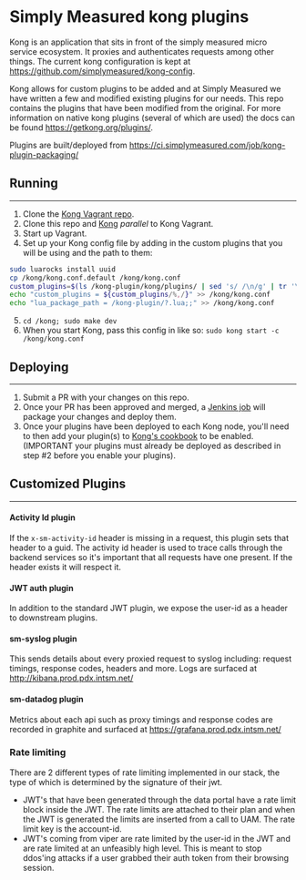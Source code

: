 # Simply Measured kong plugins
Kong is an application that sits in front of the simply measured micro service ecosystem. It proxies and authenticates requests among other things. The current kong configuration is kept at https://github.com/simplymeasured/kong-config.

Kong allows for custom plugins to be added and at Simply Measured we have written a few and modified existing plugins for our needs. This repo contains the plugins that have been modified from the original. For more information on native kong plugins (several of which are used) the docs can be found https://getkong.org/plugins/.

Plugins are built/deployed from https://ci.simplymeasured.com/job/kong-plugin-packaging/

## Running

----------------------

1. Clone the [Kong Vagrant repo](https://github.com/Mashape/kong-vagrant).
2. Clone this repo and [Kong](https://github.com/Mashape/kong) *parallel* to Kong Vagrant.
3. Start up Vagrant.
4. Set up your Kong config file by adding in the custom plugins that you will be using and the path to them:
```bash 
sudo luarocks install uuid
cp /kong/kong.conf.default /kong/kong.conf
custom_plugins=$(ls /kong-plugin/kong/plugins/ | sed 's/ /\n/g' | tr '\n' ',')
echo "custom_plugins = ${custom_plugins/%,/}" >> /kong/kong.conf
echo "lua_package_path = /kong-plugin/?.lua;;" >> /kong/kong.conf
```
5. `cd /kong; sudo make dev`
6. When you start Kong, pass this config in like so:  `sudo kong start -c /kong/kong.conf`

## Deploying

----------------------

1. Submit a PR with your changes on this repo.
1. Once your PR has been approved and merged, a [Jenkins job](https://ci.simplymeasured.com/job/kong-plugin-packaging/) will package your changes and deploy them.
1. Once your plugins have been deployed to each Kong node, you'll need to then add your plugin(s) to [Kong's cookbook](https://github.com/simplymeasured/chef/blob/master/cookbooks/sm-kong/attributes/config.rb#L23-L30) to be enabled. (IMPORTANT your plugins must already be deployed as described in step #2 before you enable your plugins).


## Customized Plugins

----------------------

#### Activity Id plugin
If the `x-sm-activity-id` header is missing in a request, this plugin sets that header to a guid. The activity id header is used to trace calls through the backend services so it's important that all requests have one present. If the header exists it will respect it.

#### JWT auth plugin
In addition to the standard JWT plugin, we expose the user-id as a header to downstream plugins.

#### sm-syslog plugin
This sends details about every proxied request to syslog including: request timings, response codes, headers and more. Logs are surfaced at http://kibana.prod.pdx.intsm.net/

#### sm-datadog plugin
Metrics about each api such as proxy timings and response codes are recorded in graphite and surfaced at https://grafana.prod.pdx.intsm.net/

### Rate limiting
There are 2 different types of rate limiting implemented in our stack, the type of which is determined by the signature of their jwt.
* JWT's that have been generated through the data portal have a rate limit block inside the JWT. The rate limits are attached to their plan and when the JWT is generated the limits are inserted from a call to UAM. The rate limit key is the account-id.
* JWT's coming from viper are rate limited by the user-id in the JWT and are rate limited at an unfeasibly high level. This is meant to stop ddos'ing attacks if a user grabbed their auth token from their browsing session.
